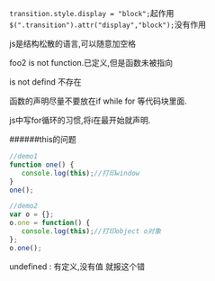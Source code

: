 `transition.style.display = "block";`起作用
`$(".transition").attr("display","block");`没有作用

js是结构松散的语言,可以随意加空格

foo2 is not function.已定义,但是函数未被指向

is not defind 不存在

函数的声明尽量不要放在if while for 等代码块里面.

js中写for循环的习惯,将i在最开始就声明.

######this的问题
```javascript
//demo1
function one() {
   console.log(this);//打印window
}
one();

//demo2
var o = {};
o.one = function() {
   console.log(this);//打印object o对象
};
o.one();
```
undefined : 有定义,没有值 就报这个错
